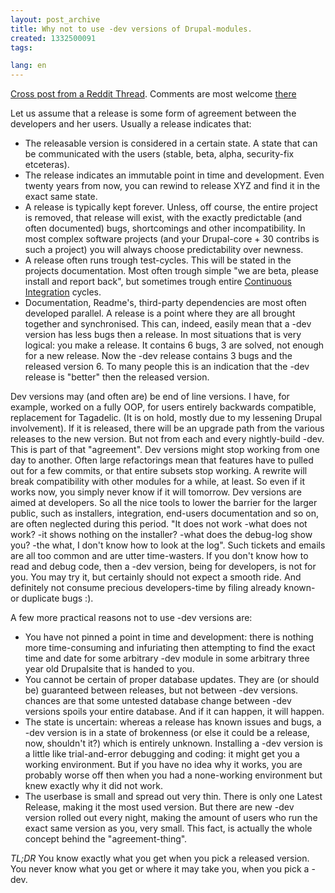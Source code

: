 ```yaml
---
layout: post_archive
title: Why not to use -dev versions of Drupal-modules.
created: 1332500091
tags:

lang: en
---
```

[Cross post from a Reddit Thread](http://www.reddit.com/r/drupal/comments/r8p2b/to_drupal_newbies_if_youre_not_yet_using_boost_do/). Comments are most welcome [there](http://www.reddit.com/r/drupal/comments/r8p2b/to_drupal_newbies_if_youre_not_yet_using_boost_do/c43zghj?context=3)

Let us assume that a release is some form of agreement between the developers and her users. Usually a release indicates that:

* The releasable version is considered in a certain state. A state that can be communicated with the users (stable, beta, alpha, security-fix etceteras).
* The release indicates an immutable point in time and development. Even twenty years from now, you can rewind to release XYZ and find it in the exact same state.
* A release is typically kept forever. Unless, off course, the entire project is removed, that release will exist, with the exactly predictable (and often documented) bugs, shortcomings and other incompatibility. In most complex software projects (and your Drupal-core + 30 contribs is such a project) you will always choose predictability over newness.
* A release often runs trough test-cycles. This will be stated in the projects documentation. Most often trough simple "we are beta, please install and report back", but sometimes trough entire [Continuous Integration](https://jenkins-ci.org/) cycles.
* Documentation, Readme's, third-party dependencies are most often developed parallel. A release is a point where they are all brought together and synchronised. This can, indeed, easily mean that a -dev version has less bugs then a release. In most situations that is very logical: you make a release. It contains 6 bugs, 3 are solved, not enough for a new release. Now the -dev release contains 3 bugs and the released version 6. To many people this is an indication that the -dev release is "better" then the released version.

Dev versions may (and often are) be end of line versions. I have, for example, worked on a fully OOP, for users entirely backwards compatible, replacement for Tagadelic. (It is on hold, mostly due to my lessening Drupal involvement). If it is released, there will be an upgrade path from the various releases to the new version. But not from each and every nightly-build -dev. This is part of that "agreement". Dev versions might stop working from one day to another. Often large refactorings mean that features have to pulled out for a few commits, or that entire subsets stop working. A rewrite will break compatibility with other modules for a while, at least. So even if it works now, you simply never know if it will tomorrow. Dev versions are aimed at developers. So all the nice tools to lower the barrier for the larger public, such as installers, integration, end-users documentation and so on, are often neglected during this period. "It does not work -what does not work? -it shows nothing on the installer? -what does the debug-log show you? -the what, I don't know how to look at the log". Such tickets and emails are all too common and are utter time-wasters. If you don't know how to read and debug code, then a -dev version, being for developers, is not for you. You may try it, but certainly should not expect a smooth ride. And definitely not consume precious developers-time by filing already known- or duplicate bugs :).

A few more practical reasons not to use -dev versions are:

* You have not pinned a point in time and development: there is nothing more time-consuming and infuriating then attempting to find the exact time and date for some arbitrary -dev module in some arbitrary three year old Drupalsite that is handed to you.
* You cannot be certain of proper database updates. They are (or should be) guaranteed between releases, but not between -dev versions. chances are that some untested database change between -dev versions spoils your entire database. And if it can happen, it will happen.
* The state is uncertain: whereas a release has known issues and bugs, a -dev version is in a state of brokenness (or else it could be a release, now, shouldn't it?) which is entirely unknown. Installing a -dev version is a little like trial-and-error debugging and coding: it might get you a working environment. But if you have no idea why it works, you are probably worse off then when you had a none-working environment but knew exactly why it did not work.
* The userbase is small and spread out very thin. There is only one Latest Release, making it the most used version. But there are new -dev version rolled out every night, making the amount of users who run the exact same version as you, very small. This fact, is actually the whole concept behind the "agreement-thing".

*TL;DR* You know exactly what you get when you pick a released version. You never know what you get or where it may take you, when you pick a -dev.
